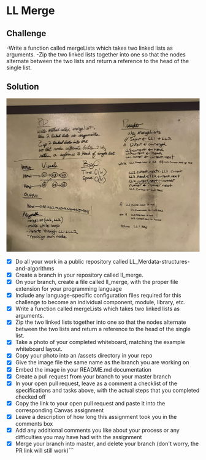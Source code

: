 # LL Merge

## Challenge
-Write a function called mergeLists which takes two linked lists as arguments. 
-Zip the two linked lists together into one so that the nodes alternate between the two lists and return a reference to the head of the single list.

## Solution
![Reverse Array whiteboard image](../../assets/LL_Merge.jpg)

- [x] Do all your work in a public repository called LL_Merdata-structures-and-algorithms
- [x] Create a branch in your repository called ll_merge.
- [x] On your branch, create a file called ll_merge, with the proper file extension for your programming language
- [x] Include any language-specific configuration files required for this challenge to become an individual component, module, library, etc.
- [x] Write a function called mergeLists which takes two linked lists as arguments.
- [x] Zip the two linked lists together into one so that the nodes alternate between the two lists and return a reference to the head of the single list.
- [x] Take a photo of your completed whiteboard, matching the example whiteboard layout.
- [x] Copy your photo into an /assets directory in your repo
- [x] Give the image file the same name as the branch you are working on
- [x] Embed the image in your README.md documentation
- [x] Create a pull request from your branch to your master branch
- [x] In your open pull request, leave as a comment a checklist of the specifications and tasks above, with the actual steps that you completed checked off
- [x] Copy the link to your open pull request and paste it into the corresponding Canvas assignment
- [x] Leave a description of how long this assignment took you in the comments box
- [x] Add any additional comments you like about your process or any difficulties you may have had with the assignment
- [x] Merge your branch into master, and delete your branch (don't worry, the PR link will still work)```
